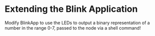 # Extending  the  Blink  Application
Modify  BlinkApp  to  use  the LEDs to output a binary representation of a number in the range 0-7, passed to the node via a shell command!
